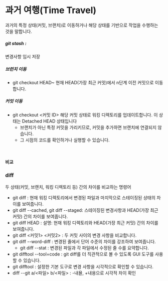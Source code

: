 #  과거 여행(Time Travel)
과거의 특정 상태(커밋, 브랜치)로 이동하거나 해당 상태를 기반으로 작업을 수행하는 것을 말합니다. 


##### git stash :  
변경사항 임시 저장
##### 브런치 이동
- git checkout HEAD~<n>
현재 HEAD(가장 최근 커밋)에서 n단계 이전 커밋으로 이동합니다.
##### 커밋 이동
- git checkout <커밋 ID>
  해당 커밋 상태로 워킹 디렉토리를 업데이트합니다.
  이 상태는 Detached HEAD 상태입니다
    - 브랜치가 아닌 특정 커밋을 가리키므로, 커밋을 추가하면 브랜치에 연결되지 않습니다.
    - 그 시점의 코드를 확인하거나 실행할 수 있습니다.
<br>

#### 비교
### diff 
두 상태(커밋, 브랜치, 워킹 디렉토리 등) 간의 차이를 비교하는 명령어
- git diff : 현재 워킹 디렉토리에서 변경된 파일과 마지막으로 스테이징된 상태의 차이를 보여줍니다.
- git diff --cached,  git diff --staged: 스테이징된 변경사항과 HEAD(가장 최근 커밋) 간의 차이를 보여줍니다.
- git diff HEAD : 설명: 현재 워킹 디렉토리와 HEAD(가장 최근 커밋) 간의 차이를 보여줍니다.
- git diff <커밋1> <커밋2> : 두 커밋 사이의 변경 사항을 비교합니다.
- git diff --word-diff : 변경된 줄에서 단어 수준의 차이를 강조하여 보여줍니다.
  - git diff --stat : 변경된 파일과 각 파일에서 수정된 줄 수를 요약합니다.
- git difftool --tool=code : git diff를 더 직관적으로 볼 수 있도록 GUI 도구를 사용할 수 있습니다.
- git difftool : 설정한 기본 도구로 변경 사항을 시각적으로 확인할 수 있습니다.
- diff --git a/<파일> b/<파일> : -내욜, +내용으로 시각적 차이 확인












